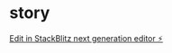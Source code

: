 # story

[Edit in StackBlitz next generation editor ⚡️](https://stackblitz.com/~/github.com/eminaz/story)